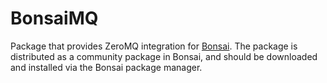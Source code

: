 # BonsaiMQ

Package that provides ZeroMQ integration for [Bonsai](https://github.com/bonsai-rx/bonsai). The package is distributed as a community package in Bonsai, and should be downloaded and installed via the Bonsai package manager.

